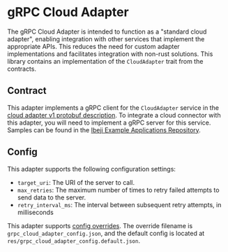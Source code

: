 # gRPC Cloud Adapter

The gRPC Cloud Adapter is intended to function as a "standard cloud adapter", enabling integration with other services that implement the appropriate APIs. This reduces the need for custom adapter implementations and facilitates integration with non-rust solutions. This library contains an implementation of the `CloudAdapter` trait from the contracts.

## Contract

This adapter implements a gRPC client for the `CloudAdapter` service in the [cloud adapter v1 protobuf description](../../../interfaces/cloud_adapter/v1/cloud_adapter.proto). To integrate a cloud connector with this adapter, you will need to implement a gRPC server for this service. Samples can be found in the [Ibeji Example Applications Repository](https://github.com/eclipse-ibeji/ibeji-example-applications/tree/main/cloud_connectors/).

## Config

This adapter supports the following configuration settings:

- `target_uri`: The URI of the server to call.
- `max_retries`: The maximum number of times to retry failed attempts to send data to the server.
- `retry_interval_ms`: The interval between subsequent retry attempts, in milliseconds

This adapter supports [config overrides](../../../docs/tutorials/config-overrides.md). The override filename is `grpc_cloud_adapter_config.json`, and the default config is located at `res/grpc_cloud_adapter_config.default.json`.
